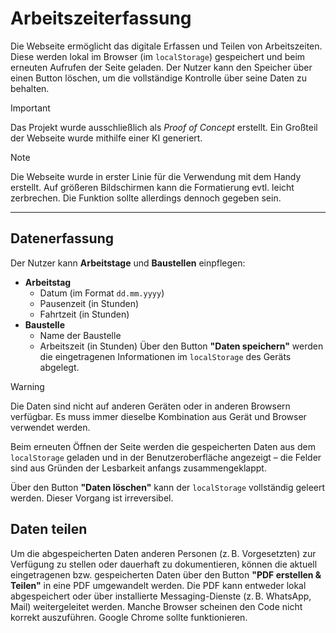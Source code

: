# Arbeitszeiterfassung
Die Webseite ermöglicht das digitale Erfassen und Teilen von Arbeitszeiten. Diese werden lokal im Browser (im `localStorage`) gespeichert und beim erneuten Aufrufen der Seite geladen. Der Nutzer kann den Speicher über einen Button löschen, um die vollständige Kontrolle über seine Daten zu behalten.
> [!IMPORTANT] 
> Das Projekt wurde ausschließlich als *Proof of Concept* erstellt. Ein Großteil der Webseite wurde mithilfe einer KI generiert.

> [!NOTE]  
> Die Webseite wurde in erster Linie für die Verwendung mit dem Handy erstellt. Auf größeren Bildschirmen kann die Formatierung evtl. leicht zerbrechen. Die Funktion sollte allerdings dennoch gegeben sein.
---
## Datenerfassung
Der Nutzer kann **Arbeitstage** und **Baustellen** einpflegen:

- **Arbeitstag**
  - Datum (im Format `dd.mm.yyyy`)
  - Pausenzeit (in Stunden)
  - Fahrtzeit (in Stunden)
- **Baustelle**
  - Name der Baustelle
  - Arbeitszeit (in Stunden)
Über den Button **"Daten speichern"** werden die eingetragenen Informationen im `localStorage` des Geräts abgelegt.

> [!WARNING]  
> Die Daten sind nicht auf anderen Geräten oder in anderen Browsern verfügbar. Es muss immer dieselbe Kombination aus Gerät und Browser verwendet werden.

Beim erneuten Öffnen der Seite werden die gespeicherten Daten aus dem `localStorage` geladen und in der Benutzeroberfläche angezeigt – die Felder sind aus Gründen der Lesbarkeit anfangs zusammengeklappt.

Über den Button **"Daten löschen"** kann der `localStorage` vollständig geleert werden. Dieser Vorgang ist irreversibel.

## Daten teilen
Um die abgespeicherten Daten anderen Personen (z. B. Vorgesetzten) zur Verfügung zu stellen oder dauerhaft zu dokumentieren, können die aktuell eingetragenen bzw. gespeicherten Daten über den Button **"PDF erstellen & Teilen"** in eine PDF umgewandelt werden. Die PDF kann entweder lokal abgespeichert oder über installierte Messaging-Dienste (z. B. WhatsApp, Mail) weitergeleitet werden.
Manche Browser scheinen den Code nicht korrekt auszuführen. Google Chrome sollte funktionieren.
